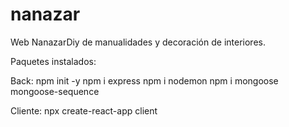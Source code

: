 # nanazar
Web NanazarDiy de manualidades y decoración de interiores.

Paquetes instalados:

Back:
npm init -y
npm i express
npm i nodemon
npm i mongoose mongoose-sequence

Cliente:
npx create-react-app client
